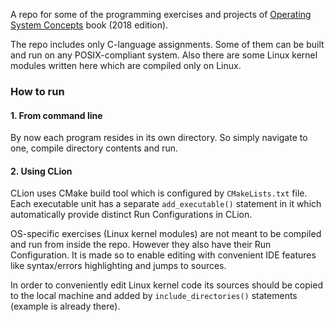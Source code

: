 A repo for some of the programming exercises and projects 
of [Operating System Concepts](http://os-book.org) book (2018 edition).

The repo includes only C-language assignments. Some of them can be built and run 
on any POSIX-compliant system. Also there are some Linux kernel modules written 
here which are compiled only on Linux.

### How to run
#### 1. From command line
By now each program resides in its own directory. So simply navigate to one, 
compile directory contents and run.

#### 2. Using CLion
CLion uses CMake build tool which is configured by `CMakeLists.txt` file. 
Each executable unit has a separate `add_executable()` statement in it which 
automatically provide distinct Run Configurations in CLion.

OS-specific exercises (Linux kernel modules) are not meant to be compiled and run 
from inside the repo. However they also have their Run Configuration. It is made so 
to enable editing with convenient IDE features like syntax/errors highlighting 
and jumps to sources.

In order to conveniently edit Linux kernel code its sources should be copied to the 
local machine and added by `include_directories()` statements (example is already there).
